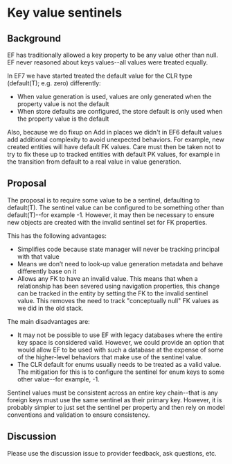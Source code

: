 # Key value sentinels

## Background

EF has traditionally allowed a key property to be any value other than null. EF never reasoned about keys values--all values were treated equally.

In EF7 we have started treated the default value for the CLR type (default(T); e.g. zero) differently:
* When value generation is used, values are only generated when the property value is not the default
* When store defaults are configured, the store default is only used when the property value is the default

Also, because we do fixup on Add in places we didn't in EF6 default values add additional complexity to avoid unexpected behaviors. For example, new created entities will have default FK values. Care must then be taken not to try to fix these up to tracked entities with default PK values, for example in the transition from default to a real value in value generation.

## Proposal

The proposal is to require some value to be a sentinel, defaulting to default(T). The sentinel value can be configured to be something other than default(T)--for example -1. However, it may then be necessary to ensure new objects are created with the invalid sentinel set for FK properties.

This has the following advantages:
* Simplifies code because state manager will never be tracking principal with that value
* Means we don’t need to look-up value generation metadata and behave differently base on it
* Allows any FK to have an invalid value. This means that when a relationship has been severed using navigation properties, this change can be tracked in the entity by setting the FK to the invalid sentinel value. This removes the need to track "conceptually null" FK values as we did in the old stack.

The main disadvantages are:
* It may not be possible to use EF with legacy databases where the entire key space is considered valid. However, we could provide an option that would allow EF to be used with such a database at the expense of some of the higher-level behaviors that make use of the sentinel value.
* The CLR default for enums usually needs to be treated as a valid value. The mitigation for this is to configure the sentinel for enum keys to some other value--for example, -1.

Sentinel values must be consistent across an entire key chain--that is any foreign keys must use the same sentinel as their primary key. However, it is probably simpler to just set the sentinel per property and then rely on model conventions and validation to ensure consistency.

## Discussion

Please use the discussion issue to provider feedback, ask questions, etc.